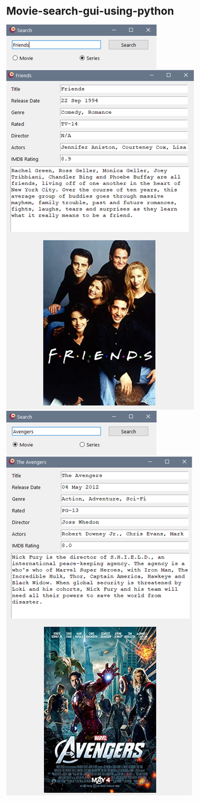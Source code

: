 # Movie-search-gui-using-python

![image](https://github.com/Jatinchhabra21/Movie-search-gui-using-python/blob/main/Images/Screenshot%20(2).png)
![image](https://github.com/Jatinchhabra21/Movie-search-gui-using-python/blob/main/Images/Screenshot%20(1).png)
![image](https://github.com/Jatinchhabra21/Movie-search-gui-using-python/blob/main/Images/Screenshot%20(3).png)
![image](https://github.com/Jatinchhabra21/Movie-search-gui-using-python/blob/main/Images/Screenshot%20(4).png)
